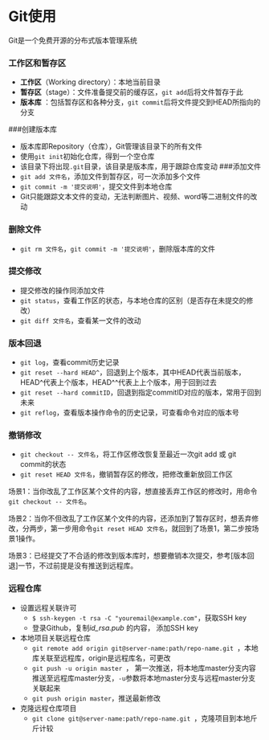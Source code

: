 # Git使用
Git是一个免费开源的分布式版本管理系统

### 工作区和暂存区

- **工作区**（Working directory）：本地当前目录
- **暂存区**（stage）：文件准备提交前的缓存区，`git add`后将文件暂存于此
- **版本库** ：包括暂存区和各种分支，`git commit`后将文件提交到HEAD所指向的分支

###创建版本库
- 版本库即Repository（仓库），Git管理该目录下的所有文件
- 使用`git init`初始化仓库，得到一个空仓库
- 该目录下将出现`.git`目录，该目录是版本库，用于跟踪仓库变动
###添加文件
- `git add 文件名`，添加文件到暂存区，可一次添加多个文件
- `git commit -m '提交说明'`，提交文件到本地仓库
- Git只能跟踪文本文件的变动，无法判断图片、视频、word等二进制文件的改动
### 删除文件

- `git rm 文件名`，`git commit -m '提交说明'`，删除版本库的文件

### 提交修改
- 提交修改的操作同添加文件
- `git status`，查看工作区的状态，与本地仓库的区别（是否存在未提交的修改）
- `git diff 文件名`，查看某一文件的改动
### 版本回退
- `git log`，查看commit历史记录
- `git reset --hard HEAD^`，回退到上个版本，其中HEAD代表当前版本，HEAD^代表上个版本，HEAD^^代表上上个版本，用于回到过去
- `git reset --hard commitID`，回退到指定commitID对应的版本，常用于回到未来
- `git reflog`，查看版本操作命令的历史记录，可查看命令对应的版本号
### 撤销修改

- `git checkout -- 文件名`，将工作区修改恢复至最近一次git add 或 git commit的状态
- `git reset HEAD 文件名`，撤销暂存区的修改，把修改重新放回工作区

场景1：当你改乱了工作区某个文件的内容，想直接丢弃工作区的修改时，用命令`git checkout -- 文件名`。

场景2：当你不但改乱了工作区某个文件的内容，还添加到了暂存区时，想丢弃修改，分两步，第一步用命令`git reset HEAD 文件名`，就回到了场景1，第二步按场景1操作。

场景3：已经提交了不合适的修改到版本库时，想要撤销本次提交，参考[版本回退]一节，不过前提是没有推送到远程库。

### 远程仓库

- 设置远程关联许可
  - `$ ssh-keygen -t rsa -C "youremail@example.com"`，获取SSH key
  - 登录Github，复制*id_rsa.pub* 的内容， 添加SSH key
- 本地项目关联远程仓库
  - `git remote add origin git@server-name:path/repo-name.git `，本地库关联至远程库，origin是远程库名，可更改
  - `git push -u origin master `， 第一次推送，将本地库master分支内容推送至远程库master分支，`-u`参数将本地master分支与远程master分支关联起来
  - `git push origin master`，推送最新修改
- 克隆远程仓库项目
  - `git clone git@server-name:path/repo-name.git `，克隆项目到本地斤斤计较

